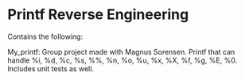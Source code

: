 # Printf Reverse Engineering
Contains the following:

My_printf: Group project made with Magnus Sorensen. Printf that can handle %i, %d, %c, %s, %%, %n, %o, %u, %x, %X, %f, %g, %E, %0. Includes unit tests as well.
